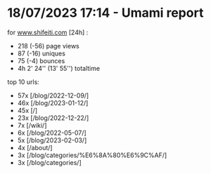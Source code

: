 # 18/07/2023 17:14 - Umami report
for www.shifeiti.com [24h] :

 - 218 (-56) page views
 - 87 (-16) uniques
 - 75 (-4) bounces
 - 4h 2' 24'' (13' 55'') totaltime


top 10 urls:
 - 57x [/blog/2022-12-09/]
 - 46x [/blog/2023-01-12/]
 - 45x [/]
 - 23x [/blog/2022-12-22/]
 - 7x [/wiki/]
 - 6x [/blog/2022-05-07/]
 - 5x [/blog/2023-02-03/]
 - 4x [/about/]
 - 3x [/blog/categories/%E6%8A%80%E6%9C%AF/]
 - 3x [/blog/categories/]


